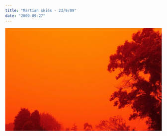 ```yaml
---
title: "Martian skies - 23/9/09"
date: "2009-09-27"
---
```


![](dust.png "Dust storm hits Sydney, Australia turning the sky red")
